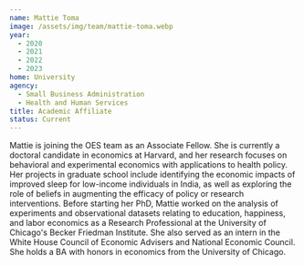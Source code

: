```yaml
---
name: Mattie Toma
image: /assets/img/team/mattie-toma.webp
year:
  - 2020
  - 2021
  - 2022
  - 2023
home: University
agency:
  - Small Business Administration
  - Health and Human Services
title: Academic Affiliate
status: Current
---
```

Mattie is joining the OES team as an Associate Fellow. She is currently a doctoral candidate in economics at Harvard, and her research focuses on behavioral and experimental economics with applications to health policy. Her projects in graduate school include identifying the economic impacts of improved sleep for low-income individuals in India, as well as exploring the role of beliefs in augmenting the efficacy of policy or research interventions. Before starting her PhD, Mattie worked on the analysis of experiments and observational datasets relating to education, happiness, and labor economics as a Research Professional at the University of Chicago's Becker Friedman Institute. She also served as an intern in the White House Council of Economic Advisers and National Economic Council. She holds a BA with honors in economics from the University of Chicago. 
